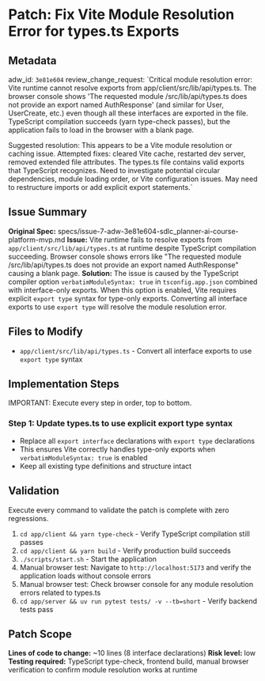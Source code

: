 # Patch: Fix Vite Module Resolution Error for types.ts Exports

## Metadata
adw_id: `3e81e604`
review_change_request: `Critical module resolution error: Vite runtime cannot resolve exports from app/client/src/lib/api/types.ts. The browser console shows 'The requested module /src/lib/api/types.ts does not provide an export named AuthResponse' (and similar for User, UserCreate, etc.) even though all these interfaces are exported in the file. TypeScript compilation succeeds (yarn type-check passes), but the application fails to load in the browser with a blank page.

Suggested resolution: This appears to be a Vite module resolution or caching issue. Attempted fixes: cleared Vite cache, restarted dev server, removed extended file attributes. The types.ts file contains valid exports that TypeScript recognizes. Need to investigate potential circular dependencies, module loading order, or Vite configuration issues. May need to restructure imports or add explicit export statements.`

## Issue Summary
**Original Spec:** specs/issue-7-adw-3e81e604-sdlc_planner-ai-course-platform-mvp.md
**Issue:** Vite runtime fails to resolve exports from `app/client/src/lib/api/types.ts` at runtime despite TypeScript compilation succeeding. Browser console shows errors like "The requested module /src/lib/api/types.ts does not provide an export named AuthResponse" causing a blank page.
**Solution:** The issue is caused by the TypeScript compiler option `verbatimModuleSyntax: true` in `tsconfig.app.json` combined with interface-only exports. When this option is enabled, Vite requires explicit `export type` syntax for type-only exports. Converting all interface exports to use `export type` will resolve the module resolution error.

## Files to Modify
- `app/client/src/lib/api/types.ts` - Convert all interface exports to use `export type` syntax

## Implementation Steps
IMPORTANT: Execute every step in order, top to bottom.

### Step 1: Update types.ts to use explicit export type syntax
- Replace all `export interface` declarations with `export type` declarations
- This ensures Vite correctly handles type-only exports when `verbatimModuleSyntax: true` is enabled
- Keep all existing type definitions and structure intact

## Validation
Execute every command to validate the patch is complete with zero regressions.

1. `cd app/client && yarn type-check` - Verify TypeScript compilation still passes
2. `cd app/client && yarn build` - Verify production build succeeds
3. `./scripts/start.sh` - Start the application
4. Manual browser test: Navigate to `http://localhost:5173` and verify the application loads without console errors
5. Manual browser test: Check browser console for any module resolution errors related to types.ts
6. `cd app/server && uv run pytest tests/ -v --tb=short` - Verify backend tests pass

## Patch Scope
**Lines of code to change:** ~10 lines (8 interface declarations)
**Risk level:** low
**Testing required:** TypeScript type-check, frontend build, manual browser verification to confirm module resolution works at runtime
